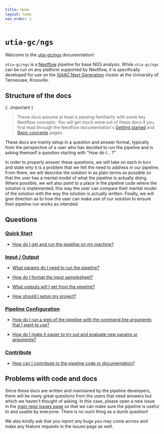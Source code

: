```yaml
---
title: Home
layout: home
nav_order: 1
---
```


# `utia-gc/ngs`

Welcome to the [utia-gc/ngs](https://github.com/utia-gc/ngs) documentation!

`utia-gc/ngs` is a [Nextflow](https://www.nextflow.io/) pipeline for base NGS analysis.
While `utia-gc/ngs` can be run on any platform supported by Nextflow, it is specifically developed for use on the [ISAAC Next Generation](https://oit.utk.edu/hpsc/isaac-open-enclave-new-kpb/) cluster at the University of Tennessee, Knoxville.

## Structure of the docs

{: .important }
> These docs assume at least a passing familiarity with some key Nextflow concepts.
> You will get much more out of these docs if you first read through the Nextflow documentation's [Getting started](https://www.nextflow.io/docs/latest/getstarted.html) and [Basic concepts](https://www.nextflow.io/docs/latest/basic.html) pages.

These docs are mainly setup in a question and answer format, typically from the perspective of a user who has decided to run the pipeline and is asking themself a question starting with "How do I... ?"

In order to properly answer these questions, we will take on each in turn and state why it is a problem that we felt the need to address in our pipeline.
From there, we will describe the solution in as plain terms as possible so that the user has a mental model of what the pipeline is actually doing.
Where possible, we will also point to a place in the pipeline code where the solution is implemented; this way the user can compare their mental model of the solution with the way the solution is actually written.
Finally, we will give direction as to how the user can make use of our solution to ensure their pipeline run works as intended.

## Questions

### [Quick Start](quick_start/quick_start.md)

- [How do I get and run the pipeline on my machine?](quick_start/local.md)

### [Input / Output](input_output/input_output.md)

- [What params do I need to run the pipeline?](input_output/required_params.md)

- [How do I format the input samplesheet?](input_output/samplesheet_format.md)

- [What outputs will I get from the pipeline?](input_output/outputs.md)

- [How should I setup my project?](input_output/project_setup.md)

### [Pipeline Configuration](pipeline_config/pipeline_config.md)

- [How do I run a step of the pipeline with the command line arguments that I want to use?](pipeline_config/arguments_to_processes.md)

- [How do I make it easier to try out and evaluate new params or arguments?](pipeline_config/exploratory_profile.md)

### [Contribute](contribute/contribute.md)

- [How can I contribute to the pipeline code or documentation?](contribute/development.md)

## Problems with code and docs

Since these docs are written and maintained by the pipeline developers, there will be many great questions from the users that need answers but which we haven't thought of asking.
In this case, please open a new issue in the [main repo issues page](https://github.com/utia-gc/ngs/issues) so that we can make sure the pipeline is useful to and usable by everyone.
There is no such thing as a dumb question!

We also kindly ask that you report any bugs you may come across and make any feature requests in the issues page as well.
